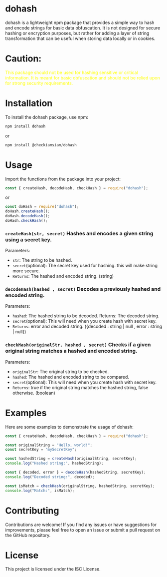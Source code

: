 # dohash

dohash is a lightweight npm package that provides a simple way to hash and encode strings for basic data obfuscation. It is not designed for secure hashing or encryption purposes, but rather for adding a layer of string transformation that can be useful when storing data locally or in cookies.

# **Caution**:

<span style="color: yellow;">This package should not be used for hashing sensitive or critical information. It is meant for basic obfuscation and should not be relied upon for strong security requirements.</span>

# Installation

To install the dohash package, use npm:

```javascript
npm install dohash
```

or

```javascript
npm install @checkiamsiam/dohash
```

# Usage

Import the functions from the package into your project:

```javascript
const { createHash, decodeHash, checkHash } = require("dohash");
```

or

```javascript
const doHash = require("dohash");
doHash.createHash();
doHash.decodeHash();
doHash.checkHash();
```

### `createHash(str, secret)` Hashes and encodes a given string using a secret key.

Parameters:

- `str`: The string to be hashed.
- `secret`(optional): The secret key used for hashing. this will make string more secure.
- `Returns`: The hashed and encoded string. (string)

### `decodeHash(hashed , secret)` Decodes a previously hashed and encoded string.

Parameters:

- `hashed`: The hashed string to be decoded.
  Returns: The decoded string.
- `secret`(optional): This will need when you create hash with secret key.
- `Returns`: error and decoded string. ({decoded : string | null , error : string | null})

### `checkHash(originalStr, hashed , secret)` Checks if a given original string matches a hashed and encoded string.

Parameters:

- `originalStr`: The original string to be checked.
- `hashed`: The hashed and encoded string to be compared.
- `secret`(optional): This will need when you create hash with secret key.
- `Returns`: true if the original string matches the hashed string, false otherwise. (boolean)

# Examples

Here are some examples to demonstrate the usage of dohash:

```javascript
const { createHash, decodeHash, checkHash } = require("dohash");

const originalString = "Hello, world!";
const secretKey = "mySecretKey";

const hashedString = createHash(originalString, secretKey);
console.log("Hashed string:", hashedString);

const { decoded, error } = decodeHash(hashedString, secretKey);
console.log("Decoded string:", decoded);

const isMatch = checkHash(originalString, hashedString, secretKey);
console.log("Match:", isMatch);
```

# Contributing

Contributions are welcome! If you find any issues or have suggestions for improvements, please feel free to open an issue or submit a pull request on the GitHub repository.

# License

This project is licensed under the ISC License.
